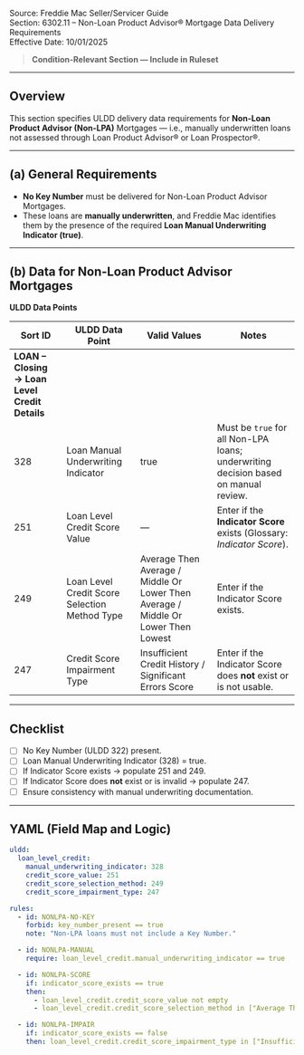 Source: Freddie Mac Seller/Servicer Guide  
Section: 6302.11 – Non-Loan Product Advisor® Mortgage Data Delivery Requirements  
Effective Date: 10/01/2025  

> **Condition-Relevant Section — Include in Ruleset**

---

## Overview
This section specifies ULDD delivery data requirements for **Non-Loan Product Advisor (Non-LPA)** Mortgages — i.e., manually underwritten loans not assessed through Loan Product Advisor® or Loan Prospector®.

---

## (a) General Requirements
- **No Key Number** must be delivered for Non-Loan Product Advisor Mortgages.  
- These loans are **manually underwritten**, and Freddie Mac identifies them by the presence of the required **Loan Manual Underwriting Indicator (true)**.

---

## (b) Data for Non-Loan Product Advisor Mortgages

**ULDD Data Points**

| Sort ID | ULDD Data Point | Valid Values | Notes |
|----------|----------------|---------------|--------|
| **LOAN – Closing → Loan Level Credit Details** ||||
| 328 | Loan Manual Underwriting Indicator | true | Must be `true` for all Non-LPA loans; underwriting decision based on manual review. |
| 251 | Loan Level Credit Score Value | — | Enter if the **Indicator Score** exists (Glossary: *Indicator Score*). |
| 249 | Loan Level Credit Score Selection Method Type | Average Then Average / Middle Or Lower Then Average / Middle Or Lower Then Lowest | Enter if the Indicator Score exists. |
| 247 | Credit Score Impairment Type | Insufficient Credit History / Significant Errors Score | Enter if the Indicator Score does **not** exist or is not usable. |

---

## Checklist
- [ ] No Key Number (ULDD 322) present.  
- [ ] Loan Manual Underwriting Indicator (328) = true.  
- [ ] If Indicator Score exists → populate 251 and 249.  
- [ ] If Indicator Score does **not** exist or is invalid → populate 247.  
- [ ] Ensure consistency with manual underwriting documentation.

---

## YAML (Field Map and Logic)
```yaml
uldd:
  loan_level_credit:
    manual_underwriting_indicator: 328
    credit_score_value: 251
    credit_score_selection_method: 249
    credit_score_impairment_type: 247

rules:
  - id: NONLPA-NO-KEY
    forbid: key_number_present == true
    note: "Non-LPA loans must not include a Key Number."

  - id: NONLPA-MANUAL
    require: loan_level_credit.manual_underwriting_indicator == true

  - id: NONLPA-SCORE
    if: indicator_score_exists == true
    then:
      - loan_level_credit.credit_score_value not empty
      - loan_level_credit.credit_score_selection_method in ["Average Then Average", "Middle Or Lower Then Average", "Middle Or Lower Then Lowest"]

  - id: NONLPA-IMPAIR
    if: indicator_score_exists == false
    then: loan_level_credit.credit_score_impairment_type in ["Insufficient Credit History", "Significant Errors Score"]
